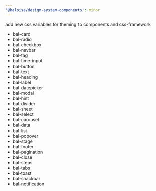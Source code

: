 ```yaml
---
'@baloise/design-system-components': minor
---
```


add new css variables for theming to components and css-framework

- bal-card
- bal-radio
- bal-checkbox
- bal-navbar
- bal-tag
- bal-time-input
- bal-button
- bal-text
- bal-heading
- bal-label
- bal-datepicker
- bal-modal
- bal-hint
- bal-divider
- bal-sheet
- bal-select
- bal-carousel
- bal-data
- bal-list
- bal-popover
- bal-stage
- bal-footer
- bal-pagination
- bal-close
- bal-steps
- bal-tabs
- bal-toast
- bal-snackbar
- bal-notification
